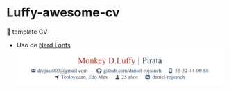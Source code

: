 # Luffy-awesome-cv
:monkey:  template CV

- Uso de [Nerd Fonts](https://www.nerdfonts.com/cheat-sheet) 
![Nerd Font](preview.png)
